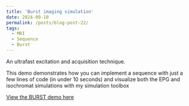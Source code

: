 ```yaml
---
title: 'Burst imaging simulation'
date: 2024-09-10
permalink: /posts/blog-post-22/
tags:
  - MRI
  - Sequence
  - Burst
---
```


An ultrafast excitation and acquisition technique. 

This demo demonstrates how you can implement a sequence with just a few lines of code (in under 10 seconds) and visualize both the EPG and isochromat simulations with my simulation toolbox

[View the BURST demo here](https://zimuhuo.github.io/posts/notebooks/burst.html)
